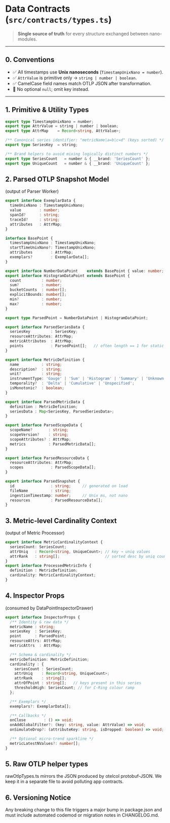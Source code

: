 # Data Contracts (`src/contracts/types.ts`)

> **Single source of truth** for every structure exchanged between nano-modules.

---

## 0. Conventions

* ✅ All timestamps use **Unix nanoseconds** (`TimestampUnixNano = number`).  
* ✅ `AttrValue` is primitive only → `string | number | boolean`.  
* ✅ CamelCase field names match OTLP JSON after transformation.  
* 🚫 No optional `null`; omit key instead.

---

## 1. Primitive & Utility Types

```ts
export type TimestampUnixNano = number;
export type AttrValue = string | number | boolean;
export type AttrMap    = Record<string, AttrValue>;

/** Canonical series identifier: "metricName|a=b|c=d" (keys sorted) */
export type SeriesKey  = string;

/** Brand helpers to avoid mixing logically distinct numbers */
export type SeriesCount   = number & { __brand: 'SeriesCount' };
export type UniqueCount   = number & { __brand: 'UniqueCount' };
```

## 2. Parsed OTLP Snapshot Model
(output of Parser Worker)

```ts
export interface ExemplarData {
  timeUnixNano : TimestampUnixNano;
  value        : number;
  spanId?      : string;
  traceId?     : string;
  attributes   : AttrMap;
}

interface BasePoint {
  timestampUnixNano : TimestampUnixNano;
  startTimeUnixNano?: TimestampUnixNano;
  attributes        : AttrMap;
  exemplars?        : ExemplarData[];
}

export interface NumberDataPoint    extends BasePoint { value: number; }
export interface HistogramDataPoint extends BasePoint {
  count         : number;
  sum?          : number;
  bucketCounts  : number[];
  explicitBounds: number[];
  min?          : number;
  max?          : number;
}

export type ParsedPoint = NumberDataPoint | HistogramDataPoint;

export interface ParsedSeriesData {
  seriesKey         : SeriesKey;
  resourceAttributes: AttrMap;
  metricAttributes  : AttrMap;
  points            : ParsedPoint[];   // often length == 1 for static snapshot
}

export interface MetricDefinition {
  name          : string;
  description?  : string;
  unit?         : string;
  instrumentType: 'Gauge' | 'Sum' | 'Histogram' | 'Summary' | 'Unknown';
  temporality?  : 'Delta' | 'Cumulative' | 'Unspecified';
  isMonotonic?  : boolean;
}

export interface ParsedMetricData {
  definition : MetricDefinition;
  seriesData : Map<SeriesKey, ParsedSeriesData>;
}

export interface ParsedScopeData {
  scopeName?       : string;
  scopeVersion?    : string;
  scopeAttributes? : AttrMap;
  metrics          : ParsedMetricData[];
}

export interface ParsedResourceData {
  resourceAttributes: AttrMap;
  scopes            : ParsedScopeData[];
}

export interface ParsedSnapshot {
  id                : string;     // generated on load
  fileName          : string;
  ingestionTimestamp: number;     // Unix ms, not nano
  resources         : ParsedResourceData[];
}
```

## 3. Metric-level Cardinality Context
(output of Metric Processor)

```ts
export interface MetricCardinalityContext {
  seriesCount: SeriesCount;
  attrUniq   : Record<string, UniqueCount>; // key → uniq values
  attrRank   : string[];                    // sorted desc by uniq count
}
export interface ProcessedMetricInfo {
  definition : MetricDefinition;
  cardinality: MetricCardinalityContext;
}
```

## 4. Inspector Props
(consumed by DataPointInspectorDrawer)

```ts
export interface InspectorProps {
  /** Identity & raw data */
  metricName : string;
  seriesKey  : SeriesKey;
  point      : ParsedPoint;
  resourceAttrs: AttrMap;
  metricAttrs  : AttrMap;

  /** Schema & cardinality */
  metricDefinition: MetricDefinition;
  cardinality : {
    seriesCount : SeriesCount;
    attrUniq    : Record<string, UniqueCount>;
    attrRank    : string[];
    attrOfPoint : string[];   // keys present in this series
    thresholdHigh: SeriesCount; // for C-Ring colour ramp
  };

  /** Exemplars */
  exemplars?: ExemplarData[];

  /** Callbacks */
  onClose        : () => void;
  onAddGlobalFilter?: (key: string, value: AttrValue) => void;
  onSimulateDrop?: (attributeKey: string, isDropped: boolean) => void;

  /** Optional micro-trend sparkline */
  metricLatestNValues?: number[];
}
```

## 5. Raw OTLP helper types
rawOtlpTypes.ts mirrors the JSON produced by otelcol protobuf-JSON.
We keep it in a separate file to avoid polluting app contracts.

## 6. Versioning Notice
Any breaking change to this file triggers a major bump in package.json
and must include automated codemod or migration notes in CHANGELOG.md.
